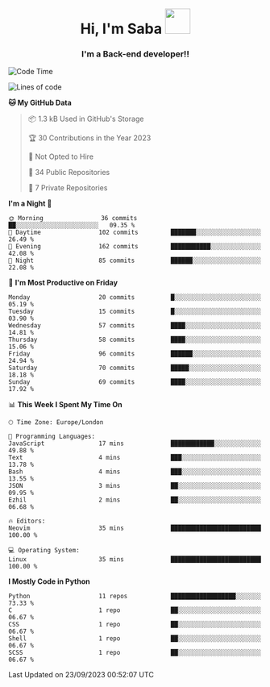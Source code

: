 <h1 align="center">Hi, I'm Saba <img src="https://media.giphy.com/media/EdB2g3VFDoKs57oe1w/giphy.gif" width="50"></h1>
<h3 align="center">I'm a Back-end developer!!</h3>

<!--START_SECTION:waka-->
![Code Time](http://img.shields.io/badge/Code%20Time-776%20hrs%2030%20mins-blue)

![Lines of code](https://img.shields.io/badge/From%20Hello%20World%20I%27ve%20Written-53.4%20thousand%20lines%20of%20code-blue)

**🐱 My GitHub Data** 

> 📦 1.3 kB Used in GitHub's Storage 
 > 
> 🏆 30 Contributions in the Year 2023
 > 
> 🚫 Not Opted to Hire
 > 
> 📜 34 Public Repositories 
 > 
> 🔑 7 Private Repositories 
 > 
**I'm a Night 🦉** 

```text
🌞 Morning                36 commits          ██░░░░░░░░░░░░░░░░░░░░░░░   09.35 % 
🌆 Daytime                102 commits         ███████░░░░░░░░░░░░░░░░░░   26.49 % 
🌃 Evening                162 commits         ███████████░░░░░░░░░░░░░░   42.08 % 
🌙 Night                  85 commits          ██████░░░░░░░░░░░░░░░░░░░   22.08 % 
```
📅 **I'm Most Productive on Friday** 

```text
Monday                   20 commits          █░░░░░░░░░░░░░░░░░░░░░░░░   05.19 % 
Tuesday                  15 commits          █░░░░░░░░░░░░░░░░░░░░░░░░   03.90 % 
Wednesday                57 commits          ████░░░░░░░░░░░░░░░░░░░░░   14.81 % 
Thursday                 58 commits          ████░░░░░░░░░░░░░░░░░░░░░   15.06 % 
Friday                   96 commits          ██████░░░░░░░░░░░░░░░░░░░   24.94 % 
Saturday                 70 commits          █████░░░░░░░░░░░░░░░░░░░░   18.18 % 
Sunday                   69 commits          ████░░░░░░░░░░░░░░░░░░░░░   17.92 % 
```


📊 **This Week I Spent My Time On** 

```text
🕑︎ Time Zone: Europe/London

💬 Programming Languages: 
JavaScript               17 mins             ████████████░░░░░░░░░░░░░   49.88 % 
Text                     4 mins              ███░░░░░░░░░░░░░░░░░░░░░░   13.78 % 
Bash                     4 mins              ███░░░░░░░░░░░░░░░░░░░░░░   13.55 % 
JSON                     3 mins              ██░░░░░░░░░░░░░░░░░░░░░░░   09.95 % 
Ezhil                    2 mins              ██░░░░░░░░░░░░░░░░░░░░░░░   06.68 % 

🔥 Editors: 
Neovim                   35 mins             █████████████████████████   100.00 % 

💻 Operating System: 
Linux                    35 mins             █████████████████████████   100.00 % 
```

**I Mostly Code in Python** 

```text
Python                   11 repos            ██████████████████░░░░░░░   73.33 % 
C                        1 repo              ██░░░░░░░░░░░░░░░░░░░░░░░   06.67 % 
CSS                      1 repo              ██░░░░░░░░░░░░░░░░░░░░░░░   06.67 % 
Shell                    1 repo              ██░░░░░░░░░░░░░░░░░░░░░░░   06.67 % 
SCSS                     1 repo              ██░░░░░░░░░░░░░░░░░░░░░░░   06.67 % 
```




 Last Updated on 23/09/2023 00:52:07 UTC
<!--END_SECTION:waka-->
